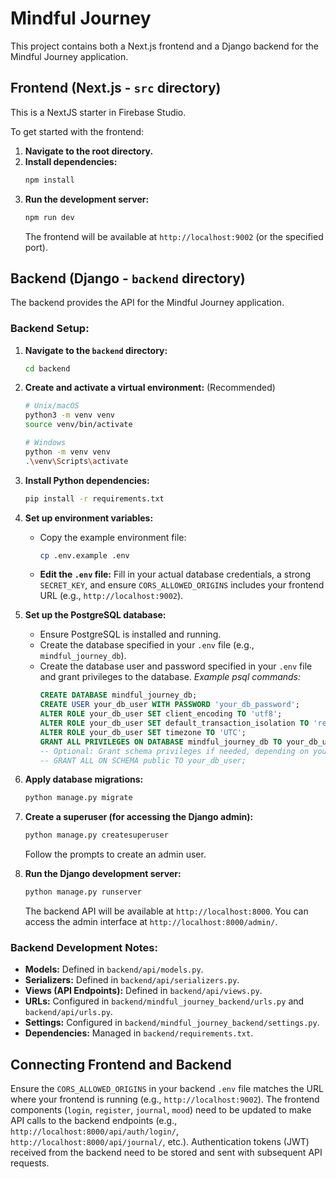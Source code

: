 # Mindful Journey

This project contains both a Next.js frontend and a Django backend for the Mindful Journey application.

## Frontend (Next.js - `src` directory)

This is a NextJS starter in Firebase Studio.

To get started with the frontend:

1.  **Navigate to the root directory.**
2.  **Install dependencies:**
    ```bash
    npm install
    ```
3.  **Run the development server:**
    ```bash
    npm run dev
    ```
    The frontend will be available at `http://localhost:9002` (or the specified port).

## Backend (Django - `backend` directory)

The backend provides the API for the Mindful Journey application.

### Backend Setup:

1.  **Navigate to the `backend` directory:**
    ```bash
    cd backend
    ```

2.  **Create and activate a virtual environment:** (Recommended)
    ```bash
    # Unix/macOS
    python3 -m venv venv
    source venv/bin/activate

    # Windows
    python -m venv venv
    .\venv\Scripts\activate
    ```

3.  **Install Python dependencies:**
    ```bash
    pip install -r requirements.txt
    ```

4.  **Set up environment variables:**
    - Copy the example environment file:
      ```bash
      cp .env.example .env
      ```
    - **Edit the `.env` file:** Fill in your actual database credentials, a strong `SECRET_KEY`, and ensure `CORS_ALLOWED_ORIGINS` includes your frontend URL (e.g., `http://localhost:9002`).

5.  **Set up the PostgreSQL database:**
    - Ensure PostgreSQL is installed and running.
    - Create the database specified in your `.env` file (e.g., `mindful_journey_db`).
    - Create the database user and password specified in your `.env` file and grant privileges to the database.
      *Example psql commands:*
      ```sql
      CREATE DATABASE mindful_journey_db;
      CREATE USER your_db_user WITH PASSWORD 'your_db_password';
      ALTER ROLE your_db_user SET client_encoding TO 'utf8';
      ALTER ROLE your_db_user SET default_transaction_isolation TO 'read committed';
      ALTER ROLE your_db_user SET timezone TO 'UTC';
      GRANT ALL PRIVILEGES ON DATABASE mindful_journey_db TO your_db_user;
      -- Optional: Grant schema privileges if needed, depending on your setup
      -- GRANT ALL ON SCHEMA public TO your_db_user;
      ```

6.  **Apply database migrations:**
    ```bash
    python manage.py migrate
    ```

7.  **Create a superuser (for accessing the Django admin):**
    ```bash
    python manage.py createsuperuser
    ```
    Follow the prompts to create an admin user.

8.  **Run the Django development server:**
    ```bash
    python manage.py runserver
    ```
    The backend API will be available at `http://localhost:8000`. You can access the admin interface at `http://localhost:8000/admin/`.

### Backend Development Notes:

*   **Models:** Defined in `backend/api/models.py`.
*   **Serializers:** Defined in `backend/api/serializers.py`.
*   **Views (API Endpoints):** Defined in `backend/api/views.py`.
*   **URLs:** Configured in `backend/mindful_journey_backend/urls.py` and `backend/api/urls.py`.
*   **Settings:** Configured in `backend/mindful_journey_backend/settings.py`.
*   **Dependencies:** Managed in `backend/requirements.txt`.

## Connecting Frontend and Backend

Ensure the `CORS_ALLOWED_ORIGINS` in your backend `.env` file matches the URL where your frontend is running (e.g., `http://localhost:9002`). The frontend components (`login`, `register`, `journal`, `mood`) need to be updated to make API calls to the backend endpoints (e.g., `http://localhost:8000/api/auth/login/`, `http://localhost:8000/api/journal/`, etc.). Authentication tokens (JWT) received from the backend need to be stored and sent with subsequent API requests.
